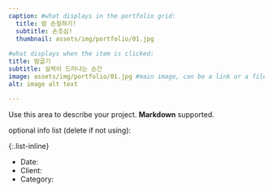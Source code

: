 ```yaml
---
caption: #what displays in the portfolio grid:
  title: 밤 손질하기!
  subtitle: 손조심!
  thumbnail: assets/img/portfolio/01.jpg
  
#what displays when the item is clicked:
title: 밤굽기
subtitle: 실력이 드러나는 순간
image: assets/img/portfolio/01.jpg #main image, can be a link or a file in assets/img/portfolio
alt: image alt text

---
```

Use this area to describe your project. **Markdown** supported.

optional info list (delete if not using):

{:.list-inline} 
- Date: 
- Client: 
- Category: 

